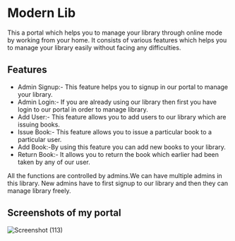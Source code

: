 
# Modern Lib

This a portal which helps you to manage your library through online mode by working from your home.
It consists of various features which helps you to manage your library easily without facing any difficulties.


## Features

- Admin Signup:- This feature helps you to signup in our portal to manage your library.
- Admin Login:- If you are already using our library then first you have login to our portal in order to manage library.
- Add User:- This feature allows you to add users to our library which are issuing books.
- Issue Book:- This feature allows you to issue a particular book to a particular user.
- Add Book:-By using this feature you can add new books to your library.
- Return Book:- It allows you to return the book which earlier had been taken by any of our user.

All the functions are controlled by admins.We can have multiple admins in this library. New admins have to first signup to our library and then they can manage library freely.
  
## Screenshots of my portal
![Screenshot (113)](https://user-images.githubusercontent.com/91359334/134762384-ee37790b-8f36-4173-b0f2-716a55110a64.png)

